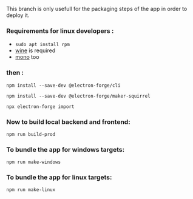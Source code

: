 This branch is only usefull for the packaging steps of the app in order to deploy it.

### Requirements for linux developers :
- `sudo apt install rpm`
- [wine](https://gitlab.winehq.org/wine/wine/-/wikis/Debian-Ubuntu) is required
- [mono](https://www.mono-project.com/download/stable/#download-lin-ubuntu) too

### then :
```
npm install --save-dev @electron-forge/cli
```

```
npm install --save-dev @electron-forge/maker-squirrel
```

```
npx electron-forge import
```

### Now to build local backend and frontend: 

```
npm run build-prod
```

### To bundle the app for windows targets:

```
npm run make-windows
```



### To bundle the app for linux targets:

```
npm run make-linux
```
